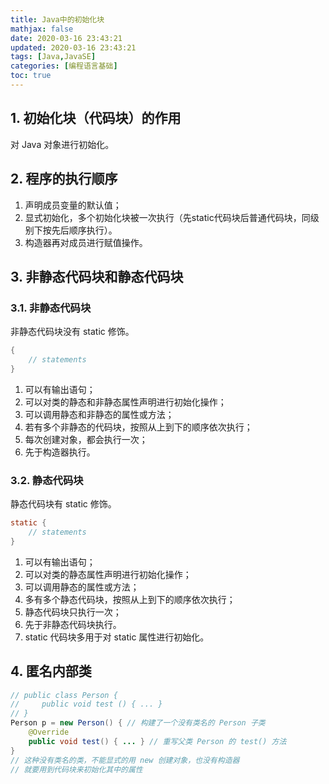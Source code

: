 ```yaml
---
title: Java中的初始化块
mathjax: false
date: 2020-03-16 23:43:21
updated: 2020-03-16 23:43:21
tags: [Java,JavaSE]
categories: [编程语言基础]
toc: true
---
```


## 1. 初始化块（代码块）的作用

对 Java 对象进行初始化。

## 2. 程序的执行顺序

1. 声明成员变量的默认值；
2. 显式初始化，多个初始化块被一次执行（先static代码块后普通代码块，同级别下按先后顺序执行）。
3. 构造器再对成员进行赋值操作。

<!--more-->

## 3. 非静态代码块和静态代码块

### 3.1. 非静态代码块

 非静态代码块没有 static 修饰。

```java
{
    // statements
}
```

1. 可以有输出语句；
2. 可以对类的静态和非静态属性声明进行初始化操作；
3. 可以调用静态和非静态的属性或方法；
4. 若有多个非静态的代码块，按照从上到下的顺序依次执行；
5. 每次创建对象，都会执行一次；
6. 先于构造器执行。

### 3.2. 静态代码块

静态代码块有 static 修饰。

```java
static {
    // statements
}
```

1. 可以有输出语句；
2. 可以对类的静态属性声明进行初始化操作；
3. 可以调用静态的属性或方法；
4. 多有多个静态代码块，按照从上到下的顺序依次执行；
5. 静态代码块只执行一次；
6. 先于非静态代码块执行。
7. static 代码块多用于对 static 属性进行初始化。

## 4. 匿名内部类

```java
// public class Person {
//     public void test () { ... }
// }
Person p = new Person() { // 构建了一个没有类名的 Person 子类
    @Override
    public void test() { ... } // 重写父类 Person 的 test() 方法
}
// 这种没有类名的类，不能显式的用 new 创建对象，也没有构造器
// 就要用到代码块来初始化其中的属性
```


